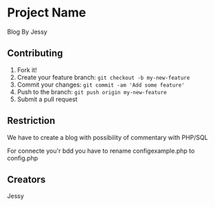# Project Name
Blog By Jessy

## Contributing
1. Fork it!
2. Create your feature branch: `git checkout -b my-new-feature`
3. Commit your changes: `git commit -am 'Add some feature'`
4. Push to the branch: `git push origin my-new-feature`
5. Submit a pull request

## Restriction

We have to create a blog with possibility of commentary with PHP/SQL

For connecte you'r bdd you have to rename configexample.php to config.php

## Creators

Jessy
